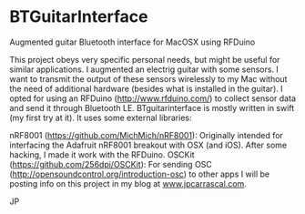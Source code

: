 # BTGuitarInterface
Augmented guitar Bluetooth interface for MacOSX using RFDuino

This project obeys very specific personal needs, but might be useful for similar applications. I augmented an electrig guitar with some sensors. I want to transmit the output of these sensors wirelessly to my Mac without the need of additional hardware (besides what is installed in the guitar). I opted for using an RFDuino (http://www.rfduino.com/) to collect sensor data and send it through Bluetooth LE. BTguitarinterface is mostly written in swift (my first try at it). It uses some external libraries:

nRF8001 (https://github.com/MichMich/nRF8001): Originally intended for interfacing the Adafruit nRF8001 breakout with OSX (and iOS). After some hacking, I made it work with the RFDuino.
OSCKit (https://github.com/256dpi/OSCKit): For sending OSC (http://opensoundcontrol.org/introduction-osc) to other apps
I will be posting info on this project in my blog at www.jpcarrascal.com.

JP
